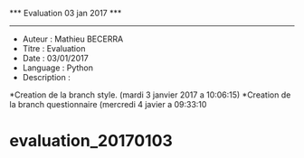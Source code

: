 *** Evaluation 03 jan 2017 ***
******************************

 - Auteur : Mathieu BECERRA
 - Titre : Evaluation
 - Date : 03/01/2017
 - Language : Python
 - Description : 

*Creation de la branch style. (mardi 3 janvier 2017 a 10:06:15)
*Creation de la branch questionnaire (mercredi 4 javier a 09:33:10

# evaluation_20170103
